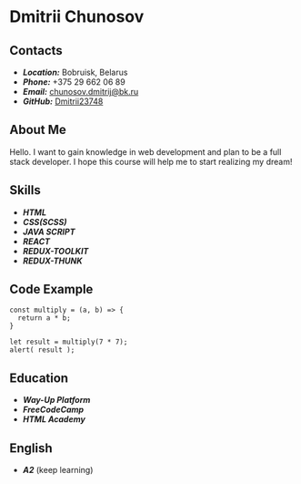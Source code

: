 # Dmitrii Chunosov

## Contacts
* ___Location:___ Bobruisk, Belarus
* ___Phone:___ +375 29 662 06 89
* ___Email:___ chunosov.dmitrij@bk.ru
* ___GitHub:___ [Dmitrii23748](https://github.com/Dmitrii23748)

## About Me
Hello. I want to gain knowledge in web development and plan to be a full stack developer. I hope this course will help me to start realizing my dream!

## Skills
* ___HTML___
* ___CSS(SCSS)___
* ___JAVA SCRIPT___
* ___REACT___
* ___REDUX-TOOLKIT___
* ___REDUX-THUNK___


## Code Example
```
const multiply = (a, b) => {
  return a * b;
}

let result = multiply(7 * 7);
alert( result );

```


## Education
* ___Way-Up Platform___
* ___FreeCodeCamp___
* ___HTML Academy___


## English
* ___A2___ (keep learning)